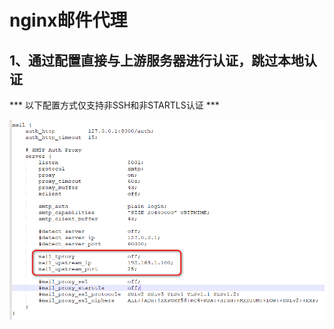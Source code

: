 
# nginx邮件代理

## 1、通过配置直接与上游服务器进行认证，跳过本地认证

*** 以下配置方式仅支持非SSH和非STARTLS认证 ***

![照片1](https://github.com/gchs2012/nginx-mail-proxy/blob/master/conf/照片1.png)
